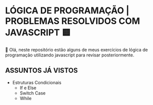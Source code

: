 # LÓGICA DE PROGRAMAÇÃO | PROBLEMAS RESOLVIDOS COM JAVASCRIPT 🟨

👋 Olá, neste repositório estão alguns de meus exercícios de lógica de programação utilizando javascript para revisar posteriormente.

## ASSUNTOS JÁ VISTOS

- Estruturas Condicionais
    - If e Else
    - Switch Case
    - While
